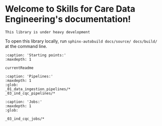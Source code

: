 # Welcome to Skills for Care Data Engineering's documentation!

```{warning}
This library is under heavy development
```

To open this library locally, run `sphinx-autobuild docs/source/ docs/build/` at the command line.

```{toctree}
:caption: 'Starting points:'
:maxdepth: 1

currentReadme
```

```{toctree}
:caption: 'Pipelines:'
:maxdepth: 1
:glob:
_01_data_ingestion_pipelines/*
_03_ind_cqc_pipelines/*
```

```{toctree}
:caption: 'Jobs:'
:maxdepth: 1
:glob:

_03_ind_cqc_jobs/*
```
